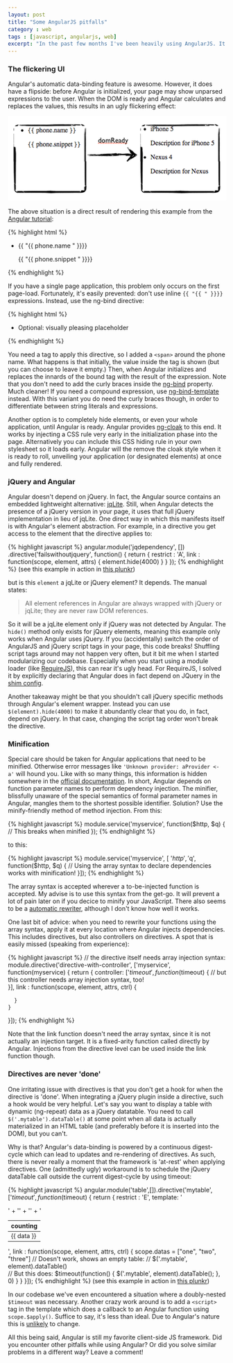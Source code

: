 ```yaml
---
layout: post
title: "Some AngularJS pitfalls" 
category : web 
tags : [javascript, angularjs, web]
excerpt: "In the past few months I've been heavily using AngularJS. It's a marvelous framework for modern web applications. But as with every new toy, there are some rough edges that you have to be aware of. In this post I'll round up some gotcha's I encountered. Assuming you already know your way around Angular, these may be helpful."
---
```


### The flickering UI

Angular's automatic data-binding feature is awesome. However, it does have a flipside: before Angular is initialized, your page may show unparsed expressions to the user. When the DOM is ready and Angular calculates and replaces the values, this results in an ugly flickering effect:

![Unparsed Angular expression](/pics/angular_flicker.png)

The above situation is a direct result of rendering this example from the [Angular tutorial](http://docs.angularjs.org/tutorial/step_02):

{% highlight html %}
<body ng-controller="PhoneListCtrl">
  <ul>
    <li ng-repeat="phone in phones">
      {{ "{{ phone.name " }}}}
      <p>{{ "{{ phone.snippet " }}}}</p>
    </li>
  </ul>
</body>
{% endhighlight %}

If you have a single page application, this problem only occurs on the first page-load. Fortunately, it's easily prevented: don't use inline ```{{ "{{ " }}}}``` expressions. Instead, use the ng-bind directive:

{% highlight html %}
<body ng-controller="PhoneListCtrl">
  <ul>
    <li ng-repeat="phone in phones">
      <span ng-bind="phone.name"></span>
      <p ng-bind="phone.snippet">Optional: visually pleasing placeholder</p>
    </li>
  </ul>
</body>
{% endhighlight %}

You need a tag to apply this directive, so I added a ```<span>``` around the phone name. What happens is that initially, the value inside the tag is shown (but you can choose to leave it empty.) Then, when Angular initializes and replaces the innards of the bound tag with the result of the expression. Note that you don't need to add the curly braces inside the [ng-bind](http://docs.angularjs.org/api/ng.directive:ngBind) property. Much cleaner! If you need a compound expression, use [ng-bind-template](http://docs.angularjs.org/api/ng.directive:ngBindTemplate) instead. With this variant you do need the curly braces though, in order to differentiate between string literals and expressions.

Another option is to completely hide elements, or even your whole application, until Angular is ready. Angular provides [ng-cloak](http://docs.angularjs.org/api/ng.directive:ngCloak) to this end. It works by injecting a CSS rule very early in the initialization phase into the page. Alternatively you can include this CSS hiding rule in your own stylesheet so it loads early. Angular will the remove the cloak style when it is ready to roll, unveiling your application (or designated elements) at once and fully rendered.

### jQuery and Angular

Angular doesn't depend on jQuery. In fact, the Angular source contains an embedded lightweight alternative: [jqLite](http://docs.angularjs.org/api/angular.element). Still, when Angular detects the presence of a jQuery version in your page, it uses that full jQuery implementation in lieu of jqLite. One direct way in which this manifests itself is with Angular's element abstraction. For example, in a directive you get access to the element that the directive applies to:

{% highlight javascript %}
angular.module('jqdependency', [])
  .directive('failswithoutjquery', function() {
    return {
      restrict : 'A',
      link : function(scope, element, attrs) {
               element.hide(4000)
             }
    }
});
{% endhighlight %}
(see this example in action in [this plunkr](http://plunker.co/edit/aqeDikqd6O2QaqH3eaIq?p=preview))
 
but is this ```element``` a jqLite or jQuery element? It depends. The manual states:
>  All element references in Angular are always wrapped with jQuery or jqLite; they are never raw DOM references.

So it will be a jqLite element only if jQuery was not detected by Angular. The ```hide()``` method only exists for jQuery elements, meaning this example only works when Angular uses jQuery. If you (accidentally) switch the order of AngularJS and jQuery script tags in your page, this code breaks! Shuffling script tags around may not happen very often, but it bit me when I started modularizing our codebase. Especially when you start using a module loader (like [RequireJS](http://requirejs.org)), this can rear it's ugly head. For RequireJS, I solved it by explicitly declaring that Angular does in fact depend on JQuery in the [shim config](http://requirejs.org/docs/api.html#config-shim).

Another takeaway might be that you shouldn't call jQuery specific methods through Angular's element wrapper. Instead you can use ```$(element).hide(4000)``` to make it abundantly clear that you do, in fact, depend on jQuery. In that case, changing the script tag order won't break the directive.

### Minification
Special care should be taken for Angular applications that need to be minified. Otherwise error messages like ```'Unknown provider: aProvider <- a'``` will hound you. Like with so many things, this information is hidden somewhere in the [official documentation](http://docs.angularjs.org/tutorial/step_05). In short, Angular depends on function parameter names to perform dependency injection. The minifier,  blissfully unaware of the special semantics of formal parameter names in Angular, mangles them to the shortest possible identifier. Solution? Use the minify-friendly method of method injection. From this:

{% highlight javascript %}
module.service('myservice', function($http, $q) { 
   // This breaks when minified
});
{% endhighlight %}

to this:

{% highlight javascript %}
module.service('myservice', [ '$http', '$q', function($http, $q) { 
   // Using the array syntax to declare dependencies works with minification!
}]);
{% endhighlight %}

The array syntax is accepted wherever a to-be-injected function is accepted. My advise is to use this syntax from the get-go. It will prevent a lot of pain later on if you decice to minify your JavaScript. There also seems to be a [automatic rewriter](https://github.com/btford/ngmin), although I don't know how well it works.

One last bit of advice: when you need to rewrite your functions using the array syntax, apply it at every location where Angular injects dependencies. This includes directives, but also controllers on directives. A spot that is easily missed (speaking from experience):

{% highlight javascript %}
// the directive itself needs array injection syntax:
module.directive('directive-with-controller', ['myservice', function(myservice) {
    return {
      controller: ['$timeout', function($timeout) {
        //  but this controller needs array injection syntax, too!  
      }],
      link : function(scope, element, attrs, ctrl) {
                
      }
    }
}]);
{% endhighlight %}

Note that the link function doesn't need the array syntax, since it is not actually an injection target. It is a fixed-arity function called directly by Angular. Injections from the directive level can be used inside the link function though.

### Directives are never 'done'
One irritating issue with directives is that you don't get a hook for when the directive is 'done'. When integrating a jQuery plugin inside a directive, such a hook would be very helpful. Let's say you want to display a table with dynamic (ng-repeat) data as a jQuery datatable. You need to call ```$('.mytable').dataTable()``` at some point when all data is actually materialized in an HTML table (and preferably before it is inserted into the DOM), but you can't.

Why is that? Angular's data-binding is powered by a continuous digest-cycle which can lead to updates and re-rendering of directives. As such, there is never really a moment that the framework is 'at-rest' when applying directives. One (admittedly ugly) workaround is to schedule the jQuery dataTable call outside the current digest-cycle by using timeout:

{% highlight javascript %}
angular.module('table',[]).directive('mytable', ['$timeout', function($timeout) {
    return {
      restrict : 'E',
      template: '<table class="mytable">' +
                   '<thead><tr><th>counting</th></tr></thead>' +
                   '<tr ng-repeat="data in datas"><td>{{ data }}</td></tr>' +
                '</table>',
      link : function(scope, element, attrs, ctrl) {
         scope.datas = ["one", "two", "three"]
         // Doesn't work, shows an empty table:
         // $('.mytable', element).dataTable()   
         // But this does:
         $timeout(function() { 
           $('.mytable', element).dataTable(); 
         }, 0)
      }
    }
}]);
{% endhighlight %}
(see this example in action in [this plunkr](http://plnkr.co/edit/ir7U3h1C26NTUpPgyeqG?p=preview))

In our codebase we've even encountered a situation where a doubly-nested ```$timeout``` was necessary. Another crazy work around is to add a ```<script>``` tag in the template which does a callback to an Angular function using ```scope.$apply()```. Suffice to say, it's less than ideal. Due to Angular's nature this is [unlikely](https://github.com/angular/angular.js/issues/734) to change.

All this being said, Angular is still my favorite client-side JS framework. Did you encounter other pitfalls while using Angular? Or did you solve similar problems in a different way? Leave a comment! 
